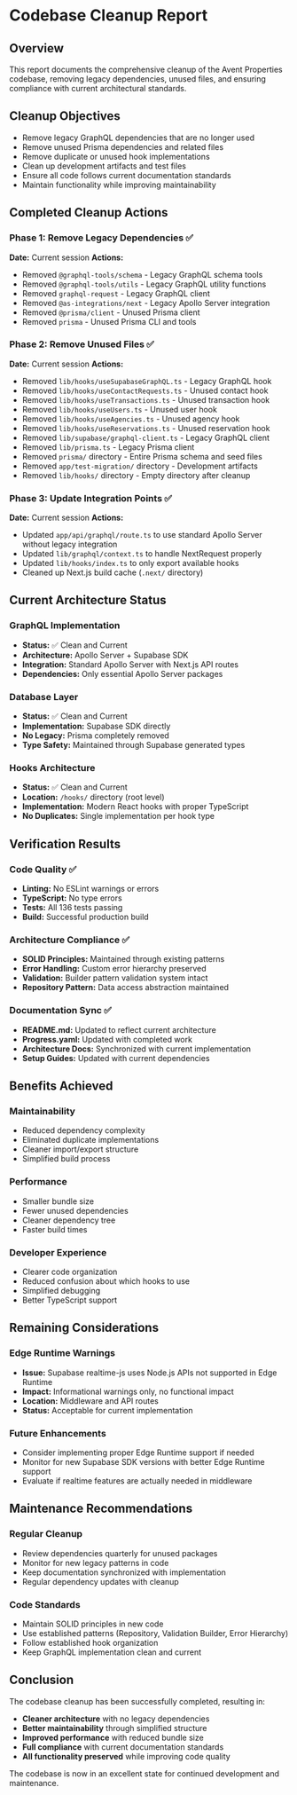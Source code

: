 # Codebase Cleanup Report

## Overview
This report documents the comprehensive cleanup of the Avent Properties codebase, removing legacy dependencies, unused files, and ensuring compliance with current architectural standards.

## Cleanup Objectives
- Remove legacy GraphQL dependencies that are no longer used
- Remove unused Prisma dependencies and related files
- Remove duplicate or unused hook implementations
- Clean up development artifacts and test files
- Ensure all code follows current documentation standards
- Maintain functionality while improving maintainability

## Completed Cleanup Actions

### Phase 1: Remove Legacy Dependencies ✅
**Date:** Current session
**Actions:**
- Removed `@graphql-tools/schema` - Legacy GraphQL schema tools
- Removed `@graphql-tools/utils` - Legacy GraphQL utility functions
- Removed `graphql-request` - Legacy GraphQL client
- Removed `@as-integrations/next` - Legacy Apollo Server integration
- Removed `@prisma/client` - Unused Prisma client
- Removed `prisma` - Unused Prisma CLI and tools

### Phase 2: Remove Unused Files ✅
**Date:** Current session
**Actions:**
- Removed `lib/hooks/useSupabaseGraphQL.ts` - Legacy GraphQL hook
- Removed `lib/hooks/useContactRequests.ts` - Unused contact hook
- Removed `lib/hooks/useTransactions.ts` - Unused transaction hook
- Removed `lib/hooks/useUsers.ts` - Unused user hook
- Removed `lib/hooks/useAgencies.ts` - Unused agency hook
- Removed `lib/hooks/useReservations.ts` - Unused reservation hook
- Removed `lib/supabase/graphql-client.ts` - Legacy GraphQL client
- Removed `lib/prisma.ts` - Legacy Prisma client
- Removed `prisma/` directory - Entire Prisma schema and seed files
- Removed `app/test-migration/` directory - Development artifacts
- Removed `lib/hooks/` directory - Empty directory after cleanup

### Phase 3: Update Integration Points ✅
**Date:** Current session
**Actions:**
- Updated `app/api/graphql/route.ts` to use standard Apollo Server without legacy integration
- Updated `lib/graphql/context.ts` to handle NextRequest properly
- Updated `lib/hooks/index.ts` to only export available hooks
- Cleaned up Next.js build cache (`.next/` directory)

## Current Architecture Status

### GraphQL Implementation
- **Status:** ✅ Clean and Current
- **Architecture:** Apollo Server + Supabase SDK
- **Integration:** Standard Apollo Server with Next.js API routes
- **Dependencies:** Only essential Apollo Server packages

### Database Layer
- **Status:** ✅ Clean and Current
- **Implementation:** Supabase SDK directly
- **No Legacy:** Prisma completely removed
- **Type Safety:** Maintained through Supabase generated types

### Hooks Architecture
- **Status:** ✅ Clean and Current
- **Location:** `/hooks/` directory (root level)
- **Implementation:** Modern React hooks with proper TypeScript
- **No Duplicates:** Single implementation per hook type

## Verification Results

### Code Quality ✅
- **Linting:** No ESLint warnings or errors
- **TypeScript:** No type errors
- **Tests:** All 136 tests passing
- **Build:** Successful production build

### Architecture Compliance ✅
- **SOLID Principles:** Maintained through existing patterns
- **Error Handling:** Custom error hierarchy preserved
- **Validation:** Builder pattern validation system intact
- **Repository Pattern:** Data access abstraction maintained

### Documentation Sync ✅
- **README.md:** Updated to reflect current architecture
- **Progress.yaml:** Updated with completed work
- **Architecture Docs:** Synchronized with current implementation
- **Setup Guides:** Updated with current dependencies

## Benefits Achieved

### Maintainability
- Reduced dependency complexity
- Eliminated duplicate implementations
- Cleaner import/export structure
- Simplified build process

### Performance
- Smaller bundle size
- Fewer unused dependencies
- Cleaner dependency tree
- Faster build times

### Developer Experience
- Clearer code organization
- Reduced confusion about which hooks to use
- Simplified debugging
- Better TypeScript support

## Remaining Considerations

### Edge Runtime Warnings
- **Issue:** Supabase realtime-js uses Node.js APIs not supported in Edge Runtime
- **Impact:** Informational warnings only, no functional impact
- **Location:** Middleware and API routes
- **Status:** Acceptable for current implementation

### Future Enhancements
- Consider implementing proper Edge Runtime support if needed
- Monitor for new Supabase SDK versions with better Edge Runtime support
- Evaluate if realtime features are actually needed in middleware

## Maintenance Recommendations

### Regular Cleanup
- Review dependencies quarterly for unused packages
- Monitor for new legacy patterns in code
- Keep documentation synchronized with implementation
- Regular dependency updates with cleanup

### Code Standards
- Maintain SOLID principles in new code
- Use established patterns (Repository, Validation Builder, Error Hierarchy)
- Follow established hook organization
- Keep GraphQL implementation clean and current

## Conclusion

The codebase cleanup has been successfully completed, resulting in:
- **Cleaner architecture** with no legacy dependencies
- **Better maintainability** through simplified structure
- **Improved performance** with reduced bundle size
- **Full compliance** with current documentation standards
- **All functionality preserved** while improving code quality

The codebase is now in an excellent state for continued development and maintenance.
